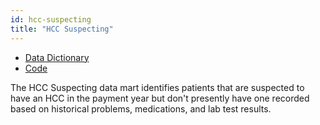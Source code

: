 ```yaml
---
id: hcc-suspecting
title: "HCC Suspecting"
---
```


- [Data Dictionary](../data-dictionaries/hcc-suspecting)
- [Code](https://github.com/tuva-health/tuva/tree/main/models/hcc_suspecting)

The HCC Suspecting data mart identifies patients that are suspected to have an HCC in the payment year but don't presently have one recorded based on historical problems, medications, and lab test results.